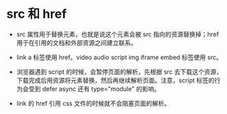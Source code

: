 # src 和 href

* src 属性用于替换元素，也就是说这个元素会被 src 指向的资源替换掉；href 用于在引用的文档和外部资源之间建立联系。

* link a 标签使用 href。video audio script img iframe embed 标签使用 src。

* 浏览器遇到 script 的时候，会暂停页面的解析，先根据 src 去下载这个资源，下载完成后用资源将元素替换，然后再继续解析页面。注意，script 标签的行为会受到 defer async 还有 type="module" 的影响。

* link 的 href 引用 css 文件的时候就不会阻塞页面的解析。